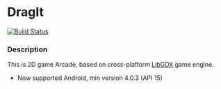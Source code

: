 # DragIt

[![Build Status](https://travis-ci.org/5LICK/DragIt.svg?branch=master)](https://travis-ci.org/5LICK/DragIt)

### Description
This is 2D game Arcade, based on cross-platform [LibGDX](https://libgdx.badlogicgames.com/) game engine.

* Now supported Android, min version 4.0.3 (API 15)